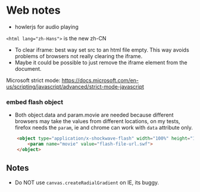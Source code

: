 # Web notes

* howlerjs for audio playing

`<html lang="zh-Hans">` is the new zh-CN

* To clear iframe: best way set src to an html file empty.
This way avoids problems of browsers not really clearing the iframe.
* Maybe it could be possible to just remove the iframe element from the document.
		
Microsoft strict mode: https://docs.microsoft.com/en-us/scripting/javascript/advanced/strict-mode-javascript

### embed flash object

* Both object.data and param.movie are needed because different browsers may take the values from different locations, on my tests, firefox needs the `param`, ie and chrome can work with `data` attribute only.

```html
    <object type="application/x-shockwave-flash" width="100%" height="100%" data="flash-file-url.swf">
        <param name="movie" value="flash-file-url.swf">
    </object>
``` 

## Notes

* Do NOT use `canvas.createRadialGradient` on IE, its buggy.

